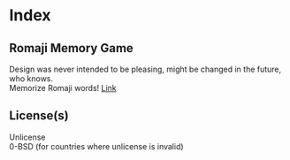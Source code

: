 # Index
## Romaji Memory Game
Design was never intended to be pleasing, might be changed in the future, who knows.<br>
Memorize Romaji words! [Link](https://slowsient.github.io/romaji)
## License(s)
Unlicense<br>
0-BSD (for countries where unlicense is invalid)<br>

